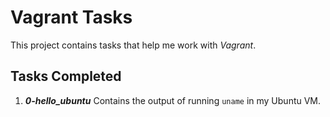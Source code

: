 # Vagrant Tasks

This project contains tasks that help me work with _Vagrant_.

## Tasks Completed

1. __*0-hello_ubuntu*__ Contains the output of running `uname` in my Ubuntu VM.
